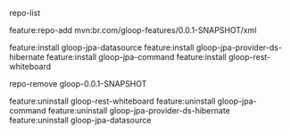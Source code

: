 repo-list

feature:repo-add mvn:br.com/gloop-features/0.0.1-SNAPSHOT/xml

feature:install gloop-jpa-datasource
feature:install gloop-jpa-provider-ds-hibernate
feature:install gloop-jpa-command
feature:install gloop-rest-whiteboard

repo-remove gloop-0.0.1-SNAPSHOT

feature:uninstall gloop-rest-whiteboard
feature:uninstall gloop-jpa-command
feature:uninstall gloop-jpa-provider-ds-hibernate
feature:uninstall gloop-jpa-datasource
